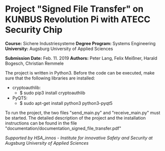 # Project "Signed File Transfer" on KUNBUS Revolution Pi with ATECC Security Chip

**Course:** Sichere Industriesysteme
**Degree Program:** Systems Engineering
**University:** Augsburg University of Applied Sciences

**Submission Date:** Feb. 11. 2019
**Authors:** Peter Lang, Felix Meißner, Harald Bogesch, Christian Remmele

The project is written in Python3.
Before the code can be executed, make sure that the following libraries are installed:

  * cryptoauthlib:
    * $ sudo pip3 install cryptoauthlib  
  * PyQT5:
    * $ sudo apt-get install python3 python3-pyqt5
	
To run the project, the two files "send_main.py" and "receive_main.py" must be started.
The detailed description of the project and the installation instructions can be found in the file "documentation/documentation_signed_file_transfer.pdf"


*Supported by HSA_innos - Institute for innovative Safety and Security*
*at Augsburg University of Applied Sciences*

